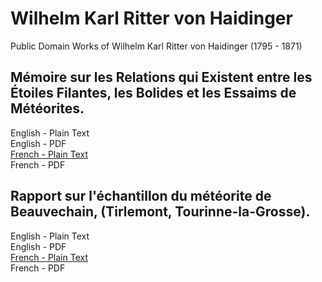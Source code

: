 # Wilhelm Karl Ritter von Haidinger

Public Domain Works of Wilhelm Karl Ritter von Haidinger (1795 - 1871)

## Mémoire sur les Relations qui Existent entre les Étoiles Filantes, les Bolides et les Essaims de Météorites.

English - Plain Text  
English - PDF  
[French - Plain Text](memoire-relations-filantes-bolides-meteorites/full-text-french.md)  
French - PDF

## Rapport sur l'échantillon du météorite de Beauvechain, (Tirlemont, Tourinne-la-Grosse).

English - Plain Text  
English - PDF  
[French - Plain Text](rapport-sur-lechantillon-du-meteorite-de-beauvechain/full-text-french.md)  
French - PDF
